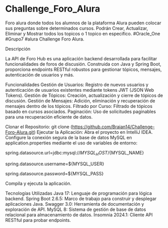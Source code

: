 # Challenge_Foro_Alura
Foro alura donde todos los alumnos de la plataforma Alura pueden colocar sus preguntas sobre determinados cursos.  Podrán Crear, Actualizar, Eliminar y Mostrar todos los topicos o 1 topico en especifico. #Oracle_One #Grupo7 #alura  Challenge Foro Alura.

Descripción

La API de Foro Hub es una aplicación backend desarrollada para facilitar funcionalidades de foros de discusión. Construida con Java y Spring Boot, proporciona endpoints RESTful robustos para gestionar tópicos, mensajes, autenticación de usuarios y más.

Funcionalidades
Gestión de Usuarios: Registro de nuevos usuarios y autenticación de usuarios existentes mediante tokens JWT (JSON Web Tokens).
Gestión de Tópicos: Creación, actualización y cierre de tópicos de discusión.
Gestión de Mensajes: Adición, eliminación y recuperación de mensajes dentro de los tópicos.
Filtrado por Curso: Filtrado de tópicos basado en cursos asociados.
Paginación: Uso de solicitudes paginables para una recuperación eficiente de datos.


Clonar el Repositorio:
git clone (https://github.com/Braian14/Challenge-Foro-Alura.git)
Ejecutar la Aplicación:
Abra el proyecto en IntelliJ IDEA.
Configure la conexión segura de la base de datos MySQL en application.properties mediante el uso de variables de entorno:

spring.datasource.url=jdbc:mysql://${MYSQL_HOST}/${MYSQL_NAME}

spring.datasource.username=${MYSQL_USER}

spring.datasource.password=${MYSQL_PASS}

Compila y ejecuta la aplicación.

Tecnologías Utilizadas
Java 17: Lenguaje de programación para lógica backend.
Spring Boot 2.6.5: Marco de trabajo para construir y desplegar aplicaciones Java.
Swagger 3.0: Herramienta de documentación y exploración de API.
MySQL 8: Sistema de gestión de base de datos relacional para almacenamiento de datos.
Insomnia 2024.1: Cliente API RESTful para probar endpoints.


